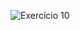 ![Exercício 10](https://cdn.discordapp.com/attachments/696117155711811654/701510867849576508/unknown.png)
